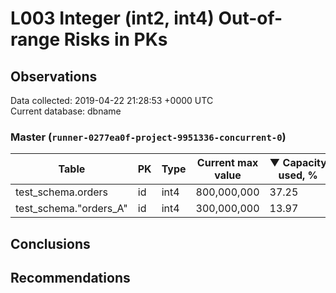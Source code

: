 # L003 Integer (int2, int4) Out-of-range Risks in PKs #

## Observations ##
Data collected: 2019-04-22 21:28:53 +0000 UTC  
Current database: dbname  



### Master (`runner-0277ea0f-project-9951336-concurrent-0`) ###
Table | PK | Type | Current max value | &#9660;&nbsp;Capacity used, %
------|----|------|-------------------|-------------------------------
test_schema.orders | id | int4 |800,000,000 | 37.25
test_schema."orders_A" | id | int4 |300,000,000 | 13.97


## Conclusions ##


## Recommendations ##
